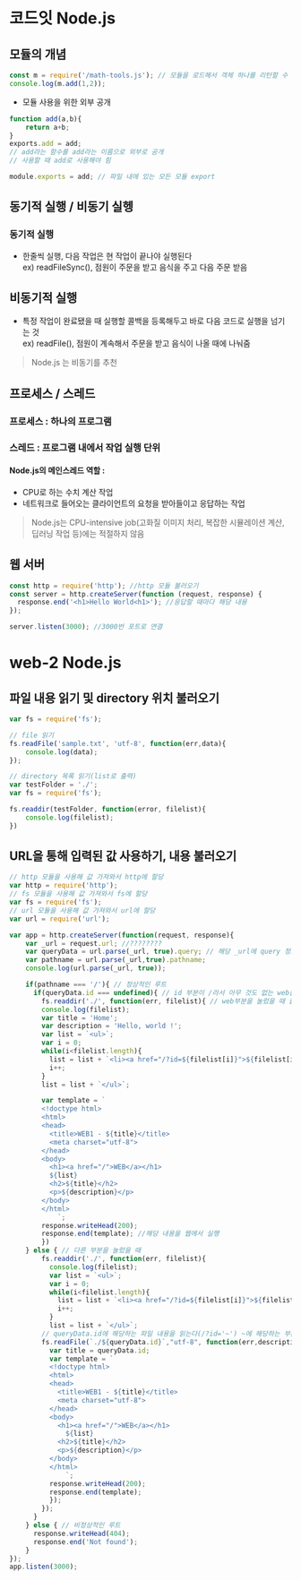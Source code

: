 # 코드잇 Node.js
## 모듈의 개념
```javascript
const m = require('/math-tools.js'); // 모듈을 로드해서 객체 하나를 리턴할 수 있음
console.log(m.add(1,2));
```
* 모듈 사용을 위한 외부 공개
```javascript
function add(a,b){
    return a+b;
}
exports.add = add;
// add라는 함수를 add라는 이름으로 외부로 공개
// 사용할 때 add로 사용해야 힘

module.exports = add; // 파일 내에 있는 모든 모듈 export
```

## 동기적 실행 / 비동기 실헹
### 동기적 실행
* 한줄씩 실행, 다음 작업은 현 작업이 끝나야 실행된다  
  ex) readFileSync(), 점원이 주문을 받고 음식을 주고 다음 주문 받음
## 비동기적 실행
* 특정 작업이 완료됐을 때 실행할 콜백을 등록해두고 바로 다음 코드로 실행을 넘기는 것  
    ex) readFile(), 점원이 계속해서 주문을 받고 음식이 나올 때에 나눠줌
> Node.js 는 비동기를 추천

## 프로세스 / 스레드
### 프로세스 : 하나의 프로그램
### 스레드 : 프로그램 내에서 작업 실행 단위
#### Node.js의 메인스레드 역할 : 
- CPU로 하는 수치 계산 작업
- 네트워크로 들어오는 클라이언트의 요청을 받아들이고 응답하는 작업
>  Node.js는 CPU-intensive job(고화질 이미지 처리, 복잡한 시뮬레이션 계산, 딥러닝 작업 등)에는 적절하지 않음

## 웹 서버
```javascript
const http = require('http'); //http 모듈 불러오기
const server = http.createServer(function (request, response) {
  response.end('<h1>Hello World<h1>'); //응답할 때마다 해당 내용
});

server.listen(3000); //3000번 포트로 연결
```

# web-2 Node.js
## 파일 내용 읽기 및 directory 위치 불러오기
```javascript
var fs = require('fs');

// file 읽기
fs.readFile('sample.txt', 'utf-8', function(err,data){
    console.log(data);
});

// directory 목록 읽기(list로 출력)
var testFolder = './';
var fs = require('fs');

fs.readdir(testFolder, function(error, filelist){
    console.log(filelist);
})
```

## URL을 통해 입력된 값 사용하기, 내용 불러오기
```javascript
// http 모듈을 사용해 값 가져와서 http에 할당
var http = require('http'); 
// fs 모듈을 사용해 값 가져와서 fs에 할당
var fs = require('fs'); 
// url 모듈을 사용해 값 가져와서 url에 할당
var url = require('url'); 

var app = http.createServer(function(request, response){
    var _url = request.url; //????????
    var queryData = url.parse(_url, true).query; // 해당 _url에 query 정보 
    var pathname = url.parse(_url,true).pathname; 
    console.log(url.parse(_url, true));

    if(pathname === '/'){ // 정상적인 루트
      if(queryData.id === undefined){ // id 부분이 /라서 아무 것도 없는 web을 눌렀을 때
        fs.readdir('./', function(err, filelist){ // web부분을 눌렀을 때 출력 부분
        console.log(filelist);
        var title = 'Home';
        var description = 'Hello, world !';
        var list = `<ul>`;
        var i = 0;
        while(i<filelist.length){
          list = list + `<li><a href="/?id=${filelist[i]}">${filelist[i]}</a></li>`;
          i++;
        }
        list = list + `</ul>`;

        var template = `
        <!doctype html>
        <html>
        <head>
          <title>WEB1 - ${title}</title>
          <meta charset="utf-8">
        </head>
        <body>
          <h1><a href="/">WEB</a></h1>
          ${list}
          <h2>${title}</h2>
          <p>${description}</p>
        </body>
        </html>
            `;
        response.writeHead(200);
        response.end(template); //해당 내용을 웹에서 실행
        })
    } else { // 다른 부분을 눌렀을 때
        fs.readdir('./', function(err, filelist){
          console.log(filelist);
          var list = `<ul>`;
          var i = 0;
          while(i<filelist.length){
            list = list + `<li><a href="/?id=${filelist[i]}">${filelist[i]}</a></li>`;
            i++;
          }
          list = list + `</ul>`;
        // queryData.id에 해당하는 파일 내용을 읽는다(/?id='~') ~에 해당하는 부분
        fs.readFile(`./${queryData.id}`,"utf-8", function(err,description){
          var title = queryData.id;
          var template = `
          <!doctype html>
          <html>
          <head>
            <title>WEB1 - ${title}</title>
            <meta charset="utf-8">
          </head>
          <body>
            <h1><a href="/">WEB</a></h1>
              ${list}
            <h2>${title}</h2>
            <p>${description}</p>
          </body>
          </html>
              `;
          response.writeHead(200);
          response.end(template);
          });
        });
      }
    } else { // 비정상적인 루트
      response.writeHead(404);
      response.end('Not found');
    }
});
app.listen(3000);
```